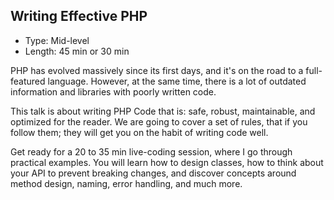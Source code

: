 ## Writing Effective PHP

- Type: Mid-level
- Length: 45 min or 30 min

PHP has evolved massively since its first days, and it's on the road to a full-featured language. However, at the same time, there is a lot of outdated information and libraries with poorly written code.

This talk is about writing PHP Code that is: safe, robust, maintainable, and optimized for the reader. We are going to cover a set of rules, that if you follow them; they will get you on the habit of writing code well.

Get ready for a 20 to 35 min live-coding session, where I go through practical examples. You will learn how to design classes, how to think about your API to prevent breaking changes, and discover concepts around method design, naming, error handling, and much more.
